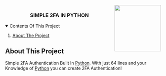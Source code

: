 <img src="https://www.python.org/static/community_logos/python-powered-h-140x182.png" align="right" height="150" width="150"/>

<h3 align="center">SIMPLE 2FA IN PYTHON</h3>

<details open="open">
  <summary>Contents Of This Project</summary>
  <ol>
    <li>
      <a href="#about-the-project">About The Project</a>
      <ul>
  </ol>
</details>

## About This Project

Simple 2FA Authentication Built In [Python](https://www.python.org/). With just 64 lines and your Knowledge of [Python](https://www.python.org/) you can create 2FA Authentication!
